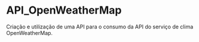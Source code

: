 # API_OpenWeatherMap
Criação e utilização de uma API para o consumo da API do serviço de clima OpenWeatherMap.
